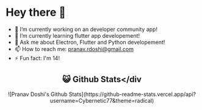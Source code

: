 # Hey there 👋

- 🔭 I’m currently working on an developer community app!
- 🌱 I’m currently learning flutter app developement!
- 💬 Ask me about Electron, Flutter and Python developement!
- 📫 How to reach me: pranav.rdoshi@gmail.com
- ⚡ Fun fact: I'm 14!

## <div align="center">😺 Github Stats</div
  
<div align="center">![Pranav Doshi's Github Stats](https://github-readme-stats.vercel.app/api?username=Cybernetic77&theme=radical)</div>



